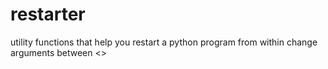 # restarter
utility functions that help you restart a python program from within
change arguments between <>

